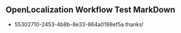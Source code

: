 ## OpenLocalization Workflow Test MarkDown

* 55302710-2453-4b8b-8e33-864a0198ef5a 
thanks!



<!--HONumber=Jan16_HO2-->
